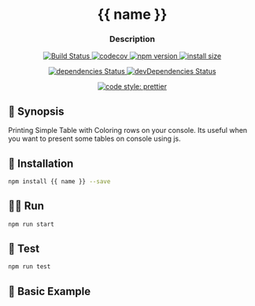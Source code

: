 <h1 align="center">{{ name }}</h1>
<h3 align="center">Description</h3>
<p align="center">
  <a href="https://travis-ci.org/{{ github-username }}/{{ name }}">
    <img alt="Build Status" src="https://travis-ci.org/{{ github-username }}/{{ name }}.svg?branch=master">
  </a>
  <a href="https://codecov.io/gh/{{ github-username }}/{{ name }}">
    <img alt="codecov" src="https://codecov.io/gh/{{ github-username }}/{{ name }}/branch/master/graph/badge.svg">
  </a>
  <a href="https://badge.fury.io/js/{{ name }}">
    <img alt="npm version" src="https://badge.fury.io/js/{{ name }}.svg">
  </a>
  <a href="https://packagephobia.now.sh/result?p={{ name }}">
    <img alt="install size" src="https://packagephobia.now.sh/badge?p={{ name }}@latest">
  </a>
</p>
<p align="center">
  <a href="https://david-dm.org/{{ github-username }}/{{ name }}">
    <img alt="dependencies Status" src="https://david-dm.org/{{ github-username }}/{{ name }}/status.svg">
  </a>
  <a href="https://david-dm.org/{{ github-username }}/{{ name }}?type=dev">
    <img alt="devDependencies Status" src="https://david-dm.org/{{ github-username }}/{{ name }}/dev-status.svg">
  </a>
</p>
<p align="center">
  <a href="https://github.com/prettier/prettier">
    <img alt="code style: prettier" src="https://img.shields.io/badge/code_style-prettier-ff69b4.svg?style=plastic">
  </a>
</p>

## 🌯 Synopsis

Printing Simple Table with Coloring rows on your console. Its useful when you want to present some tables on console using js.

## 🔆 Installation

```bash
npm install {{ name }} --save
```

## 🏃🏿 Run

```bash
npm run start
```

## 🧪 Test

```bash
npm run test
```

## 🐇 Basic Example
